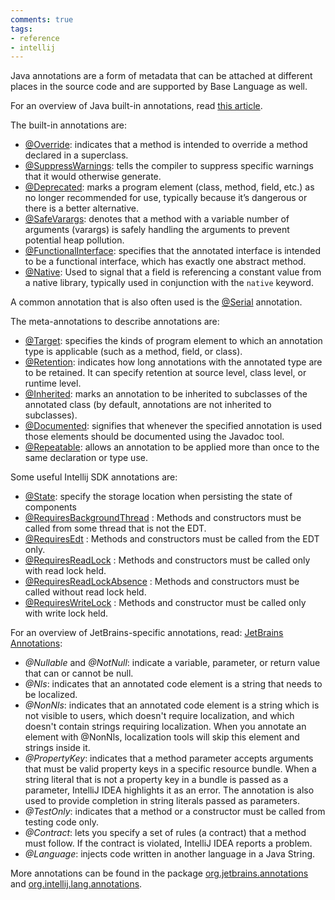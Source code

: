 ```yaml
---
comments: true
tags:
- reference
- intellij
---
```


Java annotations are a form of metadata that can be attached at different places in the source code and are supported by Base Language as well.

For an overview of Java built-in annotations, read [this article](https://www.baeldung.com/java-default-annotations).

The built-in annotations are:

- [@Override](https://www.baeldung.com/java-override): indicates that a method is intended to override a method declared in a superclass.
- [@SuppressWarnings](https://www.baeldung.com/java-suppresswarnings): tells the compiler to suppress specific warnings that it would otherwise generate.
- [@Deprecated](https://www.baeldung.com/java-deprecated): marks a program element (class, method, field, etc.) as no longer recommended for use, typically because it’s dangerous or there is a better alternative.
- [@SafeVarargs](https://www.baeldung.com/java-safevarargs): denotes that a method with a variable number of arguments (varargs) is safely handling the arguments to prevent potential heap pollution.
- [@FunctionalInterface](https://www.baeldung.com/java-default-annotations#1-functionalinterface): specifies that the annotated interface is intended to be a functional interface, which has exactly one abstract method.
- [@Native](https://www.baeldung.com/java-default-annotations#2native): Used to signal that a field is referencing a constant value from a native library, typically used in conjunction with the `native` keyword.

A common annotation that is also often used is the [@Serial](https://www.baeldung.com/java-14-serial-annotation) annotation.

The meta-annotations to describe annotations are:

- [@Target](https://www.baeldung.com/java-default-annotations#1-target): specifies the kinds of program element to which an annotation type is applicable (such as a method, field, or class).
- [@Retention](https://www.baeldung.com/java-default-annotations#2-retention): indicates how long annotations with the annotated type are to be retained. It can specify retention at source level, class level, or runtime level.
- [@Inherited](https://www.baeldung.com/java-default-annotations#3-inherited): marks an annotation to be inherited to subclasses of the annotated class (by default, annotations are not inherited to subclasses). 
- [@Documented](https://www.baeldung.com/java-default-annotations#4-documented): signifies that whenever the specified annotation is used those elements should be documented using the Javadoc tool.
- [@Repeatable](https://www.baeldung.com/java-default-annotations#5-repeatable): allows an annotation to be applied more than once to the same declaration or type use.

Some useful Intellij SDK annotations are:

- [@State](https://plugins.jetbrains.com/docs/intellij/persisting-state-of-components.html): specify the storage location when persisting the state of components
- [@RequiresBackgroundThread](http://www.jetbrains.org/intellij/sdk/docs/basics/architectural_overview/general_threading_rules.html) : Methods and constructors must be called from some thread that is not the EDT.
- [@RequiresEdt](http://www.jetbrains.org/intellij/sdk/docs/basics/architectural_overview/general_threading_rules.html) : Methods and constructors must be called from the EDT only.
- [@RequiresReadLock](http://www.jetbrains.org/intellij/sdk/docs/basics/architectural_overview/general_threading_rules.html) : Methods and constructors must be called only with read lock held.
- [@RequiresReadLockAbsence](http://www.jetbrains.org/intellij/sdk/docs/basics/architectural_overview/general_threading_rules.html) : Methods and constructors must be called without read lock held.
- [@RequiresWriteLock](http://www.jetbrains.org/intellij/sdk/docs/basics/architectural_overview/general_threading_rules.html) : Methods and constructor must be called only with write lock held.

For an overview of JetBrains-specific annotations, read: [JetBrains Annotations](https://www.jetbrains.com/help/idea/annotating-source-code.html#jetbrains-annotations):

- *@Nullable* and *@NotNull*: indicate a variable, parameter, or return value that can or cannot be null.
- *@Nls*: indicates that an annotated code element is a string that needs to be localized.
- *@NonNls*: indicates that an annotated code element is a string which is not visible to users, which doesn't require localization, and which doesn't contain strings requiring localization. When you annotate an element with @NonNls, localization tools will skip this element and strings inside it.
- *@PropertyKey*: indicates that a method parameter accepts arguments that must be valid property keys in a specific resource bundle. When a string literal that is not a property key in a bundle is passed as a parameter, IntelliJ IDEA highlights it as an error. The annotation is also used to provide completion in string literals passed as parameters.
- *@TestOnly*: indicates that a method or a constructor must be called from testing code only.
- *@Contract*: lets you specify a set of rules (a contract) that a method must follow. If the contract is violated, IntelliJ IDEA reports a problem.
- *@Language*: injects code written in another language in a Java String.

More annotations can be found in the package [org.jetbrains.annotations](https://javadoc.io/doc/org.jetbrains/annotations/latest/org/jetbrains/annotations/package-summary.html) and [org.intellij.lang.annotations](https://javadoc.io/doc/org.jetbrains/annotations/latest/org/intellij/lang/annotations/package-summary.html).